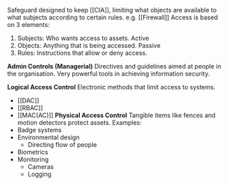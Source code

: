 Safeguard designed to keep [[CIA]], limiting what objects are available to what subjects according to certain rules. e.g. [[Firewall]]
Access is based on 3 elements:
1. Subjects: Who wants access to assets. Active
2. Objects: Anything that is being accessed. Passive
3. Rules: Instructions that allow or deny access. 

**Admin Controls (Managerial)**
Directives and guidelines aimed at people in the organisation. 
Very powerful tools in achieving information security. 

**Logical Access Control**
Electronic methods that limit access to systems. 
- [[DAC]]
- [[RBAC]]
- [[MAC(AC)]]
**Physical Access Control**
Tangible items like fences and motion detectors protect assets. 
Examples:
- Badge systems
- Environmental design
	- Directing flow of people
- Biometrics
- Monitoring
	- Cameras
	- Logging